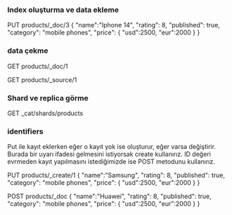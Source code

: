 ### Index oluşturma ve data ekleme


PUT products/_doc/3
{
  "name":"Iphone 14",
  "rating": 8,
  "published": true,
  "category": "mobile phones",
  "price": {
    "usd":2500,
    "eur":2000
  }
}

### data çekme

GET products/_doc/1

GET products/_source/1

### Shard ve replica görme

GET _cat/shards/products

### identifiers

Put ile kayıt eklerken eğer o kayıt yok ise oluşturur, eğer varsa değiştirir. Burada bir uyarı ifadesi gelmesini istiyorsak create kullanırız. ID değeri evrmeden kayıt yapılmasını istediğimizde ise POST metodunu kullanırız.

PUT products/_create/1
{
  "name":"Samsung",
  "rating": 8,
  "published": true,
  "category": "mobile phones",
  "price": {
    "usd":2500,
    "eur":2000
  }
}


POST products/_doc
{
  "name":"Huawei",
  "rating": 8,
  "published": true,
  "category": "mobile phones",
  "price": {
    "usd":2500,
    "eur":2000
  }
}